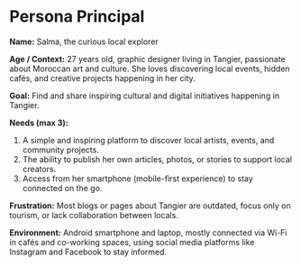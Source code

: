# Persona Principal

**Name:** Salma, the curious local explorer

**Age / Context:** 27 years old, graphic designer living in Tangier, passionate about Moroccan art and culture. She loves discovering local events, hidden cafés, and creative projects happening in her city.  

**Goal:** Find and share inspiring cultural and digital initiatives happening in Tangier.

**Needs (max 3):**  
1. A simple and inspiring platform to discover local artists, events, and community projects.
2. The ability to publish her own articles, photos, or stories to support local creators.
3. Access from her smartphone (mobile-first experience) to stay connected on the go.

**Frustration:** Most blogs or pages about Tangier are outdated, focus only on tourism, or lack collaboration between locals.

**Environment:** Android smartphone and laptop, mostly connected via Wi-Fi in cafés and co-working spaces, using social media platforms like Instagram and Facebook to stay informed.